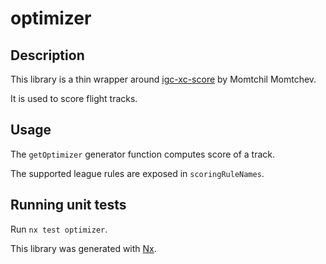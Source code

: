 # optimizer

## Description

This library is a thin wrapper around [igc-xc-score](https://github.com/mmomtchev/igc-xc-score) by Momtchil Momtchev.

It is used to score flight tracks.

## Usage

The `getOptimizer` generator function computes score of a track.

The supported league rules are exposed in `scoringRuleNames`.

## Running unit tests

Run `nx test optimizer`.

This library was generated with [Nx](https://nx.dev).
